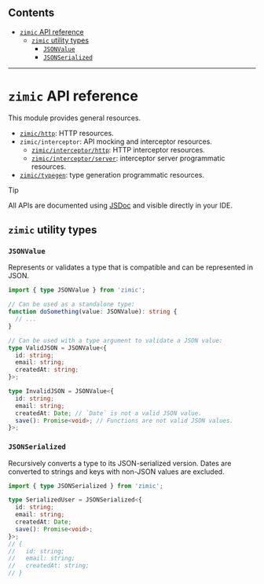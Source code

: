 ## Contents <!-- omit from toc -->

- [`zimic` API reference](#zimic-api-reference)
  - [`zimic` utility types](#zimic-utility-types)
    - [`JSONValue`](#jsonvalue)
    - [`JSONSerialized`](#jsonserialized)

---

# `zimic` API reference

This module provides general resources.

- [`zimic/http`](API-reference:-`zimic`-http): HTTP resources.
- `zimic/interceptor`: API mocking and interceptor resources.
  - [`zimic/interceptor/http`](API-reference:-`zimic`-interceptor-http): HTTP interceptor resources.
  - [`zimic/interceptor/server`](API-reference:-`zimic`-interceptor-server): interceptor server programmatic resources.
- [`zimic/typegen`](API-reference:-`zimic`-typegen): type generation programmatic resources.

> [!TIP]
>
> All APIs are documented using [JSDoc](https://jsdoc.app) and visible directly in your IDE.

## `zimic` utility types

### `JSONValue`

Represents or validates a type that is compatible and can be represented in JSON.

```ts
import { type JSONValue } from 'zimic';

// Can be used as a standalone type:
function doSomething(value: JSONValue): string {
  // ...
}

// Can be used with a type argument to validate a JSON value:
type ValidJSON = JSONValue<{
  id: string;
  email: string;
  createdAt: string;
}>;

type InvalidJSON = JSONValue<{
  id: string;
  email: string;
  createdAt: Date; // `Date` is not a valid JSON value.
  save(): Promise<void>; // Functions are not valid JSON values.
}>;
```

### `JSONSerialized`

Recursively converts a type to its JSON-serialized version. Dates are converted to strings and keys with non-JSON values
are excluded.

```ts
import { type JSONSerialized } from 'zimic';

type SerializedUser = JSONSerialized<{
  id: string;
  email: string;
  createdAt: Date;
  save(): Promise<void>;
}>;
// {
//   id: string;
//   email: string;
//   createdAt: string;
// }
```
